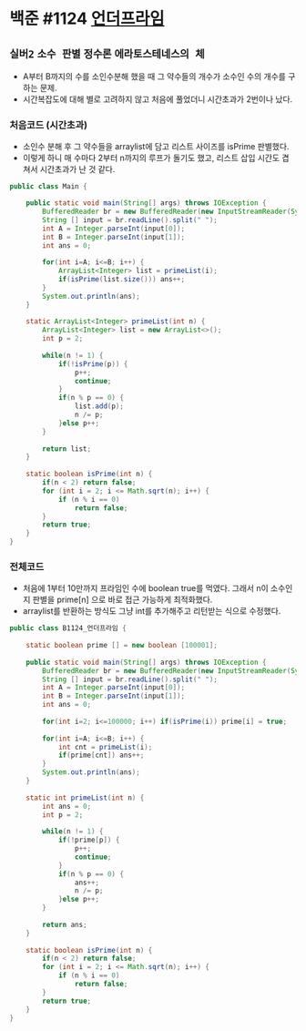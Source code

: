 # 백준 #1124 [언더프라임](https://www.acmicpc.net/problem/1124)
`실버2` `소수 판별` `정수론` `에라토스테네스의 체`
---
- A부터 B까지의 수를 소인수분해 했을 때 그 약수들의 개수가 소수인 수의 개수를 구하는 문제.
- 시간복잡도에 대해 별로 고려하지 않고 처음에 풀었더니 시간초과가 2번이나 났다.

### 처음코드 (시간초과)
- 소인수 분해 후 그 약수들을 arraylist에 담고 리스트 사이즈를 isPrime 판별했다.
- 이렇게 하니 매 수마다 2부터 n까지의 루프가 돌기도 했고, 리스트 삽입 시간도 겹쳐서 시간초과가 난 것 같다.
```java
public class Main {

	public static void main(String[] args) throws IOException {
		BufferedReader br = new BufferedReader(new InputStreamReader(System.in));
		String [] input = br.readLine().split(" ");
		int A = Integer.parseInt(input[0]);
		int B = Integer.parseInt(input[1]);
		int ans = 0;
		
		for(int i=A; i<=B; i++) {
			ArrayList<Integer> list = primeList(i);
			if(isPrime(list.size())) ans++;
		}
		System.out.println(ans);
	}
	
	static ArrayList<Integer> primeList(int n) {
		ArrayList<Integer> list = new ArrayList<>();
		int p = 2;
		
		while(n != 1) {
			if(!isPrime(p)) {
				p++;
				continue;
			}
			if(n % p == 0) {
				list.add(p);
				n /= p;
			}else p++;
		}
		
		return list;
	}
	
	static boolean isPrime(int n) {
		if(n < 2) return false;
		for (int i = 2; i <= Math.sqrt(n); i++) {
			if (n % i == 0) 
				return false;
		}
		return true;
	}
}

```

### 전체코드 
- 처음에 1부터 10만까지 프라임인 수에 boolean true를 먹였다. 그래서 n이 소수인지 판별을 prime[n] 으로 바로 접근 가능하게 최적화했다.
- arraylist를 반환하는 방식도 그냥 int를 추가해주고 리턴받는 식으로 수정했다.
```java
public class B1124_언더프라임 {
	
	static boolean prime [] = new boolean [100001];
	
	public static void main(String[] args) throws IOException {
		BufferedReader br = new BufferedReader(new InputStreamReader(System.in));
		String [] input = br.readLine().split(" ");
		int A = Integer.parseInt(input[0]);
		int B = Integer.parseInt(input[1]);
		int ans = 0;
		
		for(int i=2; i<=100000; i++) if(isPrime(i)) prime[i] = true;
		
		for(int i=A; i<=B; i++) {
			int cnt = primeList(i);
			if(prime[cnt]) ans++;
		}
		System.out.println(ans);
	}
	
	static int primeList(int n) {
		int ans = 0;
		int p = 2;
		
		while(n != 1) {
			if(!prime[p]) {
				p++;
				continue;
			}
			if(n % p == 0) {
				ans++;
				n /= p;
			}else p++;
		}
		
		return ans;
	}
	
	static boolean isPrime(int n) {
		if(n < 2) return false;
		for (int i = 2; i <= Math.sqrt(n); i++) {
			if (n % i == 0) 
				return false;
		}
		return true;
	}
}

```

